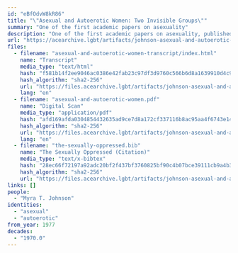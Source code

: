 ```yaml
---
id: "eBfOdvW8kR86"
title: "\"Asexual and Autoerotic Women: Two Invisible Groups\""
summary: "One of the first academic papers on asexuality"
description: "One of the first academic papers on asexuality, published as part of the book *The Sexually Oppressed*"
url: "https://acearchive.lgbt/artifacts/johnson-asexual-and-autoerotic-women"
files:
  - filename: "asexual-and-autoerotic-women-transcript/index.html"
    name: "Transcript"
    media_type: "text/html"
    hash: "f581b14f2ee9046ac0386e42fab23c97df3d9760c566b6d8a1639910d4c93055"
    hash_algorithm: "sha2-256"
    url: "https://files.acearchive.lgbt/artifacts/johnson-asexual-and-autoerotic-women/asexual-and-autoerotic-women-transcript/index.html"
    lang: "en"
  - filename: "asexual-and-autoerotic-women.pdf"
    name: "Digital Scan"
    media_type: "application/pdf"
    hash: "afd169afda0304854432635ad9ce7d8a172cf337116b8ac95aa4f6743e143da1"
    hash_algorithm: "sha2-256"
    url: "https://files.acearchive.lgbt/artifacts/johnson-asexual-and-autoerotic-women/asexual-and-autoerotic-women.pdf"
    lang: "en"
  - filename: "the-sexually-oppressed.bib"
    name: "The Sexually Oppressed (Citation)"
    media_type: "text/x-bibtex"
    hash: "28ec66f72197a92adc20bf2f437bf3760825bf90c4b07bce39111cb9a4b361e7"
    hash_algorithm: "sha2-256"
    url: "https://files.acearchive.lgbt/artifacts/johnson-asexual-and-autoerotic-women/the-sexually-oppressed.bib"
links: []
people:
  - "Myra T. Johnson"
identities:
  - "asexual"
  - "autoerotic"
from_year: 1977
decades:
  - "1970.0"
---
```

